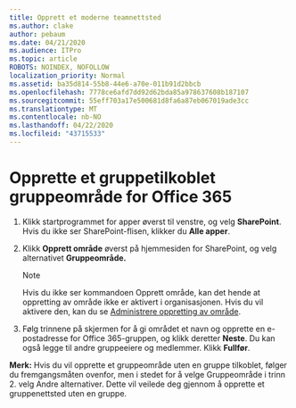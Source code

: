 ```yaml
---
title: Opprett et moderne teamnettsted
ms.author: clake
author: pebaum
ms.date: 04/21/2020
ms.audience: ITPro
ms.topic: article
ROBOTS: NOINDEX, NOFOLLOW
localization_priority: Normal
ms.assetid: ba35d814-55b8-44e6-a70e-011b91d2bbcb
ms.openlocfilehash: 7778ce6afd7dd92d62bda85a978637608b187107
ms.sourcegitcommit: 55eff703a17e500681d8fa6a87eb067019ade3cc
ms.translationtype: MT
ms.contentlocale: nb-NO
ms.lasthandoff: 04/22/2020
ms.locfileid: "43715533"
---
```

# <a name="create-an-office-365-group-connected-team-site"></a>Opprette et gruppetilkoblet gruppeområde for Office 365

1. Klikk startprogrammet for apper øverst til venstre, og velg **SharePoint**. Hvis du ikke ser SharePoint-flisen, klikker du **Alle apper**.
    
2. Klikk **Opprett område** øverst på hjemmesiden for SharePoint, og velg alternativet **Gruppeområde.** 
    
    > [!NOTE]
    > Hvis du ikke ser kommandoen Opprett område, kan det hende at oppretting av område ikke er aktivert i organisasjonen. Hvis du vil aktivere den, kan du se [Administrere oppretting av område](https://go.microsoft.com/fwlink/?linkid=2009644). 
  
3. Følg trinnene på skjermen for å gi området et navn og opprette en e-postadresse for Office 365-gruppen, og klikk deretter **Neste**. Du kan også legge til andre gruppeeiere og medlemmer. Klikk **Fullfør**.
  
 **Merk:** Hvis du vil opprette et gruppeområde uten en gruppe tilkoblet, følger du fremgangsmåten ovenfor, men i stedet for å velge Gruppeområde i trinn 2. velg Andre alternativer. Dette vil veilede deg gjennom å opprette et gruppenettsted uten en gruppe. 
    

